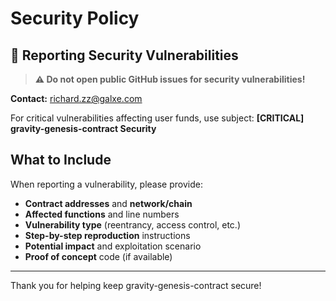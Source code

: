 # Security Policy

## 🚨 Reporting Security Vulnerabilities

> **⚠️ Do not open public GitHub issues for security vulnerabilities!**

**Contact:** [richard.zz@galxe.com](mailto:richard.zz@galxe.com)

For critical vulnerabilities affecting user funds, use subject: **[CRITICAL] gravity-genesis-contract Security**

## What to Include

When reporting a vulnerability, please provide:

- **Contract addresses** and **network/chain**
- **Affected functions** and line numbers
- **Vulnerability type** (reentrancy, access control, etc.)
- **Step-by-step reproduction** instructions
- **Potential impact** and exploitation scenario
- **Proof of concept** code (if available)

---

Thank you for helping keep gravity-genesis-contract secure! 